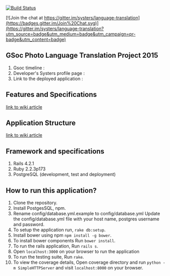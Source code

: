 [![Build Status](https://travis-ci.org/systers/language-translation.svg?branch=develop)](https://travis-ci.org/systers/language-translation)

[![Join the chat at https://gitter.im/systers/language-translation](https://badges.gitter.im/Join%20Chat.svg)](https://gitter.im/systers/language-translation?utm_source=badge&utm_medium=badge&utm_campaign=pr-badge&utm_content=badge)

## GSoc Photo Language Translation Project 2015
1. Gsoc timeline : 
2. Developer's Systers profile page : 
3. Link to the deployed application : 

## Features and Specifications
[link to wiki article](https://github.com/systers/language-translation/wiki/Features-and-Specifications)

## Application Structure
[link to wiki article](https://github.com/systers/language-translation/wiki/Application-Structure)

## Framework and specifications

1. Rails 4.2.1
2. Ruby 2.2.3p173
3. PostgreSQL (development, test and deployment)

## How to run this application?

1. Clone the repository.
2. Install PostgesSQL, npm.
3. Rename config/database.yml.example to config/database.yml Update the config/database.yml file with your host name, postgres username and password.
4. To setup the application run, `rake db:setup`.
5. Install bower using npm `npm install -g bower`.
6. To install bower components Run `bower install`.
7. To run the rails application, Run `rails s`.
8. Open `localhost:3000` on your browser to run the application
9. To run the testing suite, Run `rake`.
10. To view the coverage details, Open coverage directory and run `python -m SimpleHTTPServer` and visit `localhost:8000` on your browser.